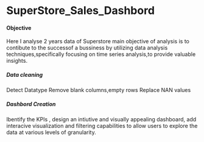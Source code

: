 # SuperStore_Sales_Dashbord

#### Objective
Here I analyse 2 years data of Superstore main objective of analysis is to contibute to the successof a bussiness by utilizing data analysis techniques,specifically focusing on time series analysis,to provide valuable insights.

##### Data cleaning
Detect Datatype
Remove blank columns,empty rows
Replace NAN values

##### Dashbord Creation
Ibentify the KPIs , design an intiutive and visually appealing dashboard, add interacive visualization and filtering capabilities to allow users to explore the data at various levels of  granularity.




